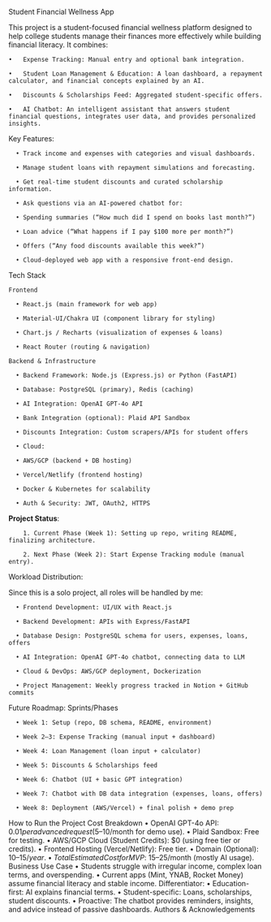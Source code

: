 Student Financial Wellness App

This project is a student-focused financial wellness platform designed to help college students manage their finances more effectively while building financial literacy.
It combines:

    •	Expense Tracking: Manual entry and optional bank integration.
    
    •	Student Loan Management & Education: A loan dashboard, a repayment calculator, and financial concepts explained by an AI.
    
    •	Discounts & Scholarships Feed: Aggregated student-specific offers.
    
    •	AI Chatbot: An intelligent assistant that answers student financial questions, integrates user data, and provides personalized insights.
  
Key Features:

      •	Track income and expenses with categories and visual dashboards.
      
      •	Manage student loans with repayment simulations and forecasting.
      
      •	Get real-time student discounts and curated scholarship information.
      
      •	Ask questions via an AI-powered chatbot for:
      
      •	Spending summaries (“How much did I spend on books last month?”)
      
      •	Loan advice (“What happens if I pay $100 more per month?”)
      
      •	Offers (“Any food discounts available this week?”)
      
      •	Cloud-deployed web app with a responsive front-end design.
  
Tech Stack

    Frontend
    
      •	React.js (main framework for web app)
      
      •	Material-UI/Chakra UI (component library for styling)
      
      •	Chart.js / Recharts (visualization of expenses & loans)
      
      •	React Router (routing & navigation)
      
    Backend & Infrastructure
    
      •	Backend Framework: Node.js (Express.js) or Python (FastAPI)
      
      •	Database: PostgreSQL (primary), Redis (caching)
      
      •	AI Integration: OpenAI GPT-4o API
      
      •	Bank Integration (optional): Plaid API Sandbox
      
      •	Discounts Integration: Custom scrapers/APIs for student offers
      
      •	Cloud:
      
      •	AWS/GCP (backend + DB hosting)
      
      •	Vercel/Netlify (frontend hosting)
      
      •	Docker & Kubernetes for scalability
      
      •	Auth & Security: JWT, OAuth2, HTTPS

**Project Status**:

        1. Current Phase (Week 1): Setting up repo, writing README, finalizing architecture.
        
        2. Next Phase (Week 2): Start Expense Tracking module (manual entry).

Workload Distribution:

Since this is a solo project, all roles will be handled by me:

      •	Frontend Development: UI/UX with React.js
      
      •	Backend Development: APIs with Express/FastAPI
      
      •	Database Design: PostgreSQL schema for users, expenses, loans, offers
      
      •	AI Integration: OpenAI GPT-4o chatbot, connecting data to LLM
      
      •	Cloud & DevOps: AWS/GCP deployment, Dockerization
      
      •	Project Management: Weekly progress tracked in Notion + GitHub commits
  
Future Roadmap: Sprints/Phases

      •	Week 1: Setup (repo, DB schema, README, environment)
      
      •	Week 2–3: Expense Tracking (manual input + dashboard)
      
      •	Week 4: Loan Management (loan input + calculator)
      
      •	Week 5: Discounts & Scholarships feed
      
      •	Week 6: Chatbot (UI + basic GPT integration)
      
      •	Week 7: Chatbot with DB data integration (expenses, loans, offers)
      
      •	Week 8: Deployment (AWS/Vercel) + final polish + demo prep
  
How to Run the Project
Cost Breakdown
    •	OpenAI GPT-4o API: $0.01 per advanced request ($5–10/month for demo use).
    •	Plaid Sandbox: Free for testing.
    •	AWS/GCP Cloud (Student Credits): $0 (using free tier or credits).
    •	Frontend Hosting (Vercel/Netlify): Free tier.
    •	Domain (Optional): $10–15/year.
    •	Total Estimated Cost for MVP: ~$15–25/month (mostly AI usage).
Business Use Case
    •	Students struggle with irregular income, complex loan terms, and overspending.
    •	Current apps (Mint, YNAB, Rocket Money) assume financial literacy and stable income.
    Differentiator:
    •	Education-first: AI explains financial terms.
    •	Student-specific: Loans, scholarships, student discounts.
    •	Proactive: The chatbot provides reminders, insights, and advice instead of passive dashboards.
Authors & Acknowledgements

